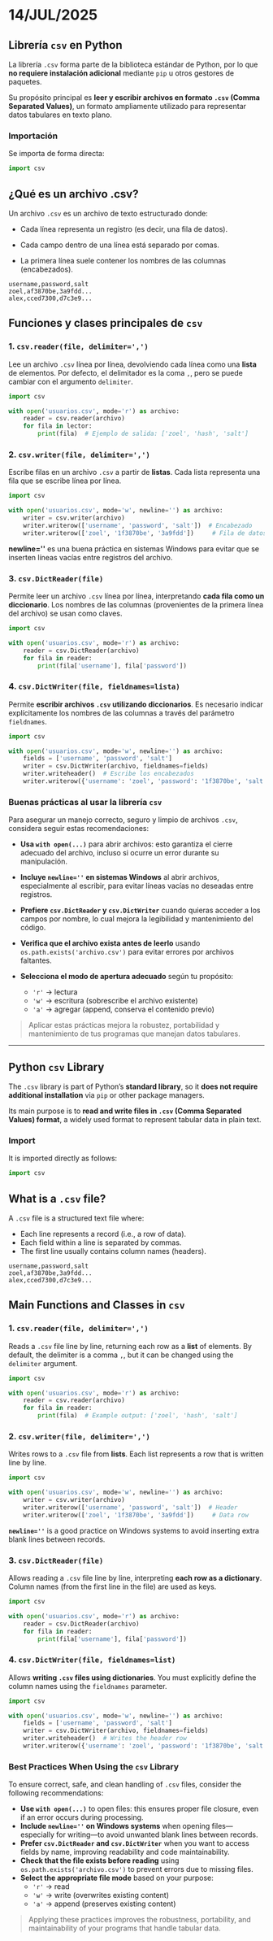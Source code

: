 # 14/JUL/2025

## Librería `csv` en Python

La librería `.csv` forma parte de la biblioteca estándar de Python, por lo que **no requiere instalación adicional** mediante `pip` u otros gestores de paquetes.

Su propósito principal es **leer y escribir archivos en formato `.csv` (Comma Separated Values)**, un formato ampliamente utilizado para representar datos tabulares en texto plano.

### Importación

Se importa de forma directa:

```python
import csv 
```
## ¿Qué es un archivo .csv?
Un archivo `.csv` es un archivo de texto estructurado donde:

- Cada línea representa un registro (es decir, una fila de datos).

- Cada campo dentro de una línea está separado por comas.

- La primera línea suele contener los nombres de las columnas (encabezados).

```csv
username,password,salt
zoel,af3870be,3a9fdd...
alex,cced7300,d7c3e9...
```

## Funciones y clases principales de `csv`

### 1. `csv.reader(file, delimiter=',')`

Lee un archivo `.csv` línea por línea, devolviendo cada línea como una **lista** de elementos. Por defecto, el delimitador es la coma `,`, pero se puede cambiar con el argumento `delimiter`.

```python
import csv

with open('usuarios.csv', mode='r') as archivo:
    reader = csv.reader(archivo)
    for fila in lector:
        print(fila)  # Ejemplo de salida: ['zoel', 'hash', 'salt']
```
### 2. `csv.writer(file, delimiter=',')`

Escribe filas en un archivo `.csv` a partir de **listas**. Cada lista representa una fila que se escribe línea por línea.

```python
import csv

with open('usuarios.csv', mode='w', newline='') as archivo:
    writer = csv.writer(archivo)
    writer.writerow(['username', 'password', 'salt'])  # Encabezado
    writer.writerow(['zoel', '1f3870be', '3a9fdd'])     # Fila de datos
```
**newline=''** es una buena práctica en sistemas Windows para evitar que se inserten líneas vacías entre registros del archivo.

### 3. `csv.DictReader(file)`

Permite leer un archivo `.csv` línea por línea, interpretando **cada fila como un diccionario**. Los nombres de las columnas (provenientes de la primera línea del archivo) se usan como claves.

```python
import csv

with open('usuarios.csv', mode='r') as archivo:
    reader = csv.DictReader(archivo)
    for fila in reader:
        print(fila['username'], fila['password'])
```
### 4. `csv.DictWriter(file, fieldnames=lista)`

Permite **escribir archivos `.csv` utilizando diccionarios**. Es necesario indicar explícitamente los nombres de las columnas a través del parámetro `fieldnames`.

```python
import csv

with open('usuarios.csv', mode='w', newline='') as archivo:
    fields = ['username', 'password', 'salt']
    writer = csv.DictWriter(archivo, fieldnames=fields)
    writer.writeheader()  # Escribe los encabezados
    writer.writerow({'username': 'zoel', 'password': '1f3870be', 'salt': '3a9fdd'})
```
### Buenas prácticas al usar la librería `csv`

Para asegurar un manejo correcto, seguro y limpio de archivos `.csv`, considera seguir estas recomendaciones:

- **Usa `with open(...)`** para abrir archivos: esto garantiza el cierre adecuado del archivo, incluso si ocurre un error durante su manipulación.
  
- **Incluye `newline=''` en sistemas Windows** al abrir archivos, especialmente al escribir, para evitar líneas vacías no deseadas entre registros.

- **Prefiere `csv.DictReader` y `csv.DictWriter`** cuando quieras acceder a los campos por nombre, lo cual mejora la legibilidad y mantenimiento del código.

- **Verifica que el archivo exista antes de leerlo** usando `os.path.exists('archivo.csv')` para evitar errores por archivos faltantes.

- **Selecciona el modo de apertura adecuado** según tu propósito:
  - `'r'` → lectura
  - `'w'` → escritura (sobrescribe el archivo existente)
  - `'a'` → agregar (append, conserva el contenido previo)

> Aplicar estas prácticas mejora la robustez, portabilidad y mantenimiento de tus programas que manejan datos tabulares.

---

## Python `csv` Library

The `.csv` library is part of Python’s **standard library**, so it **does not require additional installation** via `pip` or other package managers.

Its main purpose is to **read and write files in `.csv` (Comma Separated Values) format**, a widely used format to represent tabular data in plain text.

### Import

It is imported directly as follows:

```python
import csv
```

## What is a `.csv` file?

A `.csv` file is a structured text file where:

- Each line represents a record (i.e., a row of data).
- Each field within a line is separated by commas.
- The first line usually contains column names (headers).

```csv
username,password,salt
zoel,af3870be,3a9fdd...
alex,cced7300,d7c3e9...
```

## Main Functions and Classes in `csv`

### 1. `csv.reader(file, delimiter=',')`

Reads a `.csv` file line by line, returning each row as a **list** of elements. By default, the delimiter is a comma `,`, but it can be changed using the `delimiter` argument.

```python
import csv

with open('usuarios.csv', mode='r') as archivo:
    reader = csv.reader(archivo)
    for fila in reader:
        print(fila)  # Example output: ['zoel', 'hash', 'salt']
```

### 2. `csv.writer(file, delimiter=',')`

Writes rows to a `.csv` file from **lists**. Each list represents a row that is written line by line.

```python
import csv

with open('usuarios.csv', mode='w', newline='') as archivo:
    writer = csv.writer(archivo)
    writer.writerow(['username', 'password', 'salt'])  # Header
    writer.writerow(['zoel', '1f3870be', '3a9fdd'])     # Data row
```

**`newline=''`** is a good practice on Windows systems to avoid inserting extra blank lines between records.

### 3. `csv.DictReader(file)`

Allows reading a `.csv` file line by line, interpreting **each row as a dictionary**. Column names (from the first line in the file) are used as keys.

```python
import csv

with open('usuarios.csv', mode='r') as archivo:
    reader = csv.DictReader(archivo)
    for fila in reader:
        print(fila['username'], fila['password'])
```

### 4. `csv.DictWriter(file, fieldnames=list)`

Allows **writing `.csv` files using dictionaries**. You must explicitly define the column names using the `fieldnames` parameter.

```python
import csv

with open('usuarios.csv', mode='w', newline='') as archivo:
    fields = ['username', 'password', 'salt']
    writer = csv.DictWriter(archivo, fieldnames=fields)
    writer.writeheader()  # Writes the header row
    writer.writerow({'username': 'zoel', 'password': '1f3870be', 'salt': '3a9fdd'})
```

### Best Practices When Using the `csv` Library

To ensure correct, safe, and clean handling of `.csv` files, consider the following recommendations:

- **Use `with open(...)`** to open files: this ensures proper file closure, even if an error occurs during processing.
- **Include `newline=''` on Windows systems** when opening files—especially for writing—to avoid unwanted blank lines between records.
- **Prefer `csv.DictReader` and `csv.DictWriter`** when you want to access fields by name, improving readability and code maintainability.
- **Check that the file exists before reading** using `os.path.exists('archivo.csv')` to prevent errors due to missing files.
- **Select the appropriate file mode** based on your purpose:
  - `'r'` → read
  - `'w'` → write (overwrites existing content)
  - `'a'` → append (preserves existing content)

> Applying these practices improves the robustness, portability, and maintainability of your programs that handle tabular data.
